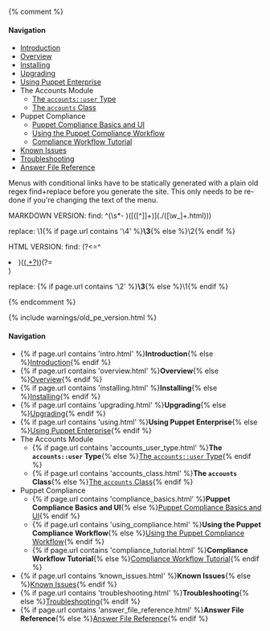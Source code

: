 {% comment %}

#### Navigation

- [Introduction](./intro.html)
- [Overview](./overview.html)
- [Installing](./installing.html)
- [Upgrading](./upgrading.html)
- [Using Puppet Enterprise](./using.html)
- The Accounts Module
    - [The `accounts::user` Type](./accounts_user_type.html)
    - [The `accounts` Class](./accounts_class.html)
- Puppet Compliance
    - [Puppet Compliance Basics and UI](./compliance_basics.html)
    - [Using the Puppet Compliance Workflow](./using_compliance.html)
    - [Compliance Workflow Tutorial](./compliance_tutorial.html)
- [Known Issues](./known_issues.html)
- [Troubleshooting](./troubleshooting.html)
- [Answer File Reference](./answer_file_reference.html)

Menus with conditional links have to be statically generated with a plain old regex find+replace before you generate the site. This only needs to be re-done if you're changing the text of the menu. 

MARKDOWN VERSION:
find:
^(\s*- )(\[([^\]]+)\]\(\./([\w_]+\.html)\))

replace:
\1{% if page.url contains '\4' %}**\3**{% else %}\2{% endif %}

HTML VERSION:
find:
(?<=^<li>)(<a href="\./([\w_]+\.html)">(.+?)</a>)(?=</li>)

replace:
{% if page.url contains '\2' %}<strong>\3</strong>{% else %}\1{% endif %}

{% endcomment %}

{% include warnings/old_pe_version.html %}

#### Navigation

- {% if page.url contains 'intro.html' %}**Introduction**{% else %}[Introduction](./intro.html){% endif %}
- {% if page.url contains 'overview.html' %}**Overview**{% else %}[Overview](./overview.html){% endif %}
- {% if page.url contains 'installing.html' %}**Installing**{% else %}[Installing](./installing.html){% endif %}
- {% if page.url contains 'upgrading.html' %}**Upgrading**{% else %}[Upgrading](./upgrading.html){% endif %}
- {% if page.url contains 'using.html' %}**Using Puppet Enterprise**{% else %}[Using Puppet Enterprise](./using.html){% endif %}
- The Accounts Module
    - {% if page.url contains 'accounts_user_type.html' %}**The `accounts::user` Type**{% else %}[The `accounts::user` Type](./accounts_user_type.html){% endif %}
    - {% if page.url contains 'accounts_class.html' %}**The `accounts` Class**{% else %}[The `accounts` Class](./accounts_class.html){% endif %}
- Puppet Compliance
    - {% if page.url contains 'compliance_basics.html' %}**Puppet Compliance Basics and UI**{% else %}[Puppet Compliance Basics and UI](./compliance_basics.html){% endif %}
    - {% if page.url contains 'using_compliance.html' %}**Using the Puppet Compliance Workflow**{% else %}[Using the Puppet Compliance Workflow](./using_compliance.html){% endif %}
    - {% if page.url contains 'compliance_tutorial.html' %}**Compliance Workflow Tutorial**{% else %}[Compliance Workflow Tutorial](./compliance_tutorial.html){% endif %}
- {% if page.url contains 'known_issues.html' %}**Known Issues**{% else %}[Known Issues](./known_issues.html){% endif %}
- {% if page.url contains 'troubleshooting.html' %}**Troubleshooting**{% else %}[Troubleshooting](./troubleshooting.html){% endif %}
- {% if page.url contains 'answer_file_reference.html' %}**Answer File Reference**{% else %}[Answer File Reference](./answer_file_reference.html){% endif %}

